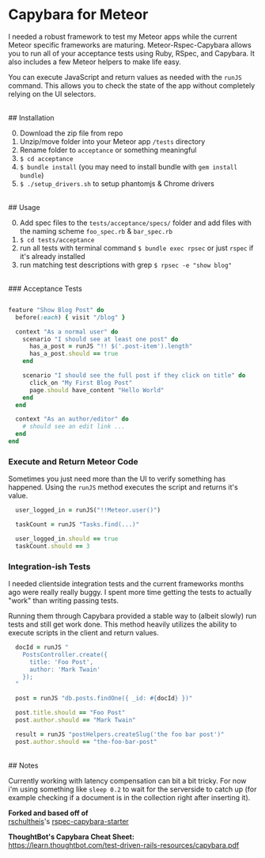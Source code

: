 # Capybara for Meteor

I needed a robust framework to test my Meteor apps while the current Meteor specific frameworks are maturing. Meteor-Rspec-Capybara allows you to run all of your acceptance tests using Ruby, RSpec, and Capybara. It also includes a few Meteor helpers to make life easy.

You can execute JavaScript and return values as needed with the `runJS` command. This allows you to check the state of the app without completely relying on the UI selectors.

<br>
## Installation

0. Download the zip file from repo
0. Unzip/move folder into your Meteor app `/tests` directory
0. Rename folder to `acceptance` or something meaningful
0. `$ cd acceptance`
0. `$ bundle install`  (you may need to install bundle with `gem install bundle`)
0. `$ ./setup_drivers.sh` to setup phantomjs & Chrome drivers

<br>
## Usage

0. Add spec files to the `tests/acceptance/specs/` folder and add files with the naming scheme `foo_spec.rb` & `bar_spec.rb`
0. `$ cd tests/acceptance`
0. run all tests with terminal command `$ bundle exec rpsec` or just `rspec` if it's already installed
0. run matching test descriptions with grep `$ rpsec -e "show blog"`

<br>
### Acceptance Tests

```ruby

feature "Show Blog Post" do
  before(:each) { visit "/blog" }

  context "As a normal user" do
    scenario "I should see at least one post" do
      has_a_post = runJS "!! $('.post-item').length"
      has_a_post.should == true
    end

    scenario "I should see the full post if they click on title" do
      click_on "My First Blog Post"
      page.should have_content "Hello World"
    end
  end

  context "As an author/editor" do
    # should see an edit link ...
  end
end
```


### Execute and Return Meteor Code

Sometimes you just need more than the UI to verify something has happened. Using the `runJS` method executes the script and returns it's value.

```ruby
  user_logged_in = runJS("!!Meteor.user()")

  taskCount = runJS "Tasks.find(...)"

  user_logged_in.should == true
  taskCount.should == 3
```


### Integration-ish Tests

I needed clientside integration tests and the current frameworks months ago were really really buggy. I spent more time getting the tests to actually "work" than writing passing tests.

Running them through Capybara provided a stable way to (albeit slowly) run tests and still get work done. This method heavily utilizes the ability to execute scripts in the client and return values.

```ruby
  docId = runJS "
    PostsController.create({
      title: 'Foo Post',
      author: 'Mark Twain'
    });
  "

  post = runJS "db.posts.findOne({ _id: #{docId} })"

  post.title.should == "Foo Post"
  post.author.should == "Mark Twain"
```

```ruby
  result = runJS "postHelpers.createSlug('the foo bar post')"
  post.author.should == "the-foo-bar-post"
```

<br>
## Notes

Currently working with latency compensation can bit a bit tricky. For now i'm using something like `sleep 0.2` to wait for the serverside to catch up (for example checking if a document is in the collection right after inserting it).

**Forked and based off of**  
[rschultheis](1)'s [rspec-capybara-starter](2)  

**ThoughtBot's Capybara Cheat Sheet:**  
https://learn.thoughtbot.com/test-driven-rails-resources/capybara.pdf


[1]: https://github.com/rschultheis
[2]: https://github.com/rschultheis/rspec_capybara_starter
